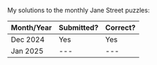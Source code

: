 My solutions to the monthly Jane Street puzzles:

| Month/Year | Submitted? | Correct? | 
| --- | --- | --- |
| Dec 2024 | Yes | Yes |
| Jan 2025 | --- | --- |
